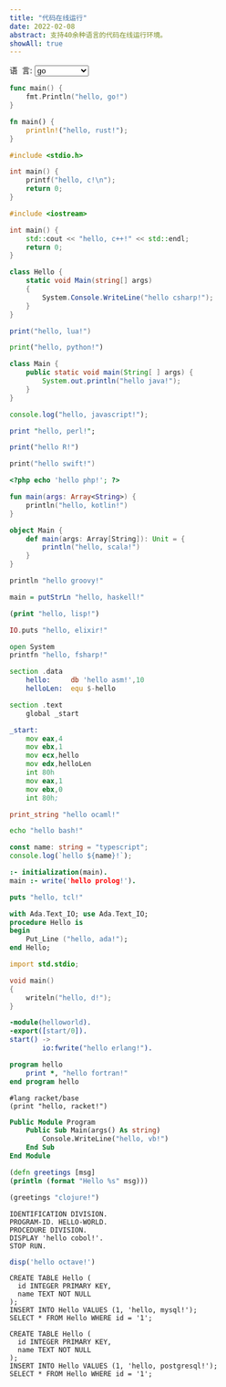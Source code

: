 ```yaml
---
title: "代码在线运行"
date: 2022-02-08
abstract: 支持40余种语言的代码在线运行环境。
showAll: true
---
```


<span>
<label for="languages" style="margin: 0">语&nbsp;&nbsp;言:</label>
<select name="languages" id="languages-selector">
  <option value="go">go</option>

  <option value="ada">ada</option>
  <option value="assembly">assembly</option>
  <option value="bash">bash</option>
  <option value="c">c</option>
  <option value="clojure">clojure</option>
  <option value="cobol">cobol</option>
  <option value="cpp">c++</option>
  <option value="csharp">c#</option>
  <option value="d">D</option>
  <option value="elixir">elixir</option>
  <option value="erlang">erlang</option>
  <option value="fortran">fortran</option>
  <option value="fsharp">f#</option>
  <option value="groovy">groovy</option>
  <option value="haskell">haskell</option>
  <option value="java">java</option>
  <option value="javascript">javascript</option>
  <option value="jshell">jshell</option>
  <option value="kotlin">kotlin</option>
  <option value="lisp">lisp</option>
  <option value="lua">lua</option>
  <option value="mongodb">mongodb</option>
  <option value="mysql">mysql</option>
  <option value="ocaml">ocaml</option>
  <option value="octave">octave</option>
  <option value="pascal">pascal</option>
  <option value="perl">perl</option>
  <option value="php">php</option>
  <option value="postgresql">postgresql</option>
  <option value="prolog">prolog</option>
  <option value="python">python</option>
  <option value="r">R</option>
  <option value="racket">racket</option>
  <option value="redis">redis</option>
  <option value="rust">rust</option>
  <option value="scala">scala</option>
  <option value="sqlite">sqlite</option>
  <option value="swift">swift</option>
  <option value="tcl">tcl</option>
  <option value="typescript">typescript</option>
  <option value="vb">Visual Basic</option>
</select>
</span>
<style>

</style>
<script>
document.addEventListener('DOMContentLoaded',function(){
	var dropdownElementList = [].slice.call(document.querySelectorAll('.dropdown-toggle'))
	var dropdownList = dropdownElementList.map(function (dropdownToggleEl) {
		return new bootstrap.Dropdown(dropdownToggleEl);
	})
	if (window.codeblock) {
		var codes = {};
		document.querySelectorAll('.highlight').forEach(function(h) {
			if (h.hasAttribute("hidden")) {
				var code = h.querySelector("pre > code");
				var lang = code.getAttribute("data-lang");
				if (lang) {
					codes[codeblock.languageName(lang)] = code.innerText;
				}
			}
		});
		console.log("codes", codes);
		function getParameterByName(name, url) {
			if (!url) url = window.location.href;
			name = name.replace(/[\[\]]/g, '\\$&');
			var regex = new RegExp('[?&]' + name + '(=([^&#]*)|&|#|$)'),
				results = regex.exec(url);
			if (!results) return null;
			if (!results[2]) return '';
			return decodeURIComponent(results[2].replace(/\+/g, ' '));
		}
		codeblock.bindSelector({
			shareId: getParameterByName("id"),
			selector: "#languages-selector",
			editor: "global-code-editor",
			codes: codes
		});
	} else {
		console.log("codeblock undefined");
	}
})
</script>

```go {code="global-code-editor+xws" id="global-code-editor" code-height="350px,500px"}
func main() {
	fmt.Println("hello, go!")
}
```

```rust {hidden="true"}
fn main() {
	println!("hello, rust!");
}
```

```c {hidden="true"}
#include <stdio.h>

int main() {
	printf("hello, c!\n");
	return 0;
}
```

```cpp {hidden="true"}
#include <iostream>

int main() {
	std::cout << "hello, c++!" << std::endl;
	return 0;
}
```

```csharp {hidden="true"}
class Hello {
	static void Main(string[] args)
	{
		System.Console.WriteLine("hello csharp!");
	}
}
```

```lua {hidden="true"}
print("hello, lua!")
```

```python {hidden="true"}
print("hello, python!")
```

```java {hidden="true"}
class Main {
    public static void main(String[ ] args) {
        System.out.println("hello java!");
    }
}
```

```js {hidden="true"}
console.log("hello, javascript!");
```

```perl {hidden="true"}
print "hello, perl!";
```

```r {hidden="true"}
print("hello R!")
```

```swift {hidden="true"}
print("hello swift!")
```

```php {hidden="true"}
<?php echo 'hello php!'; ?>
```

```kotlin {hidden="true"}
fun main(args: Array<String>) {
	println("hello, kotlin!")
}
```

```scala {hidden="true"}
object Main {
	def main(args: Array[String]): Unit = {
		println("hello, scala!")
	}
}
```

```groovy {hidden="true"}
println "hello groovy!"
```

```haskell {hidden="true"}
main = putStrLn "hello, haskell!"
```

```lisp {hidden="true"}
(print "hello, lisp!")
```

```elixir {hidden="true"}
IO.puts "hello, elixir!"
```

```fsharp {hidden="true"}
open System
printfn "hello, fsharp!"
```

```asm {hidden="true"}
section .data
	hello:     db 'hello asm!',10
	helloLen:  equ $-hello

section .text
	global _start

_start:
	mov eax,4
	mov ebx,1
	mov ecx,hello
	mov edx,helloLen
	int 80h
	mov eax,1
	mov ebx,0
	int 80h;
```

```ocaml {hidden="true"}
print_string "hello ocaml!"
```

```bash {hidden="true"}
echo "hello bash!"
```

```ts {hidden="true"}
const name: string = "typescript";
console.log(`hello ${name}!`);
```

```prolog {hidden="true"}
:- initialization(main).
main :- write('hello prolog!').
```

<div class="highlight" hidden>
<pre class="language-jshell"><code class="language-jshell" data-lang="jshell">System.out.println("hello jshell!");</code></pre>
</div>

```tcl {hidden="true"}
puts "hello, tcl!"
```

```ada {hidden="true"}
with Ada.Text_IO; use Ada.Text_IO;
procedure Hello is
begin
	Put_Line ("hello, ada!");
end Hello;
```

```d {hidden="true"}
import std.stdio;

void main()
{
	writeln("hello, d!");
}
```

```erlang {hidden="true"}
-module(helloworld).
-export([start/0]).
start() ->
		io:fwrite("hello erlang!").
```

```fortran {hidden="true"}
program hello
	print *, "hello fortran!"
end program hello
```

```racket {hidden="true"}
#lang racket/base
(print "hello, racket!")
```

```vb {hidden="true"}
Public Module Program
	Public Sub Main(args() As string)
		Console.WriteLine("hello, vb!")
	End Sub
End Module
```

```clojure {hidden="true"}
(defn greetings [msg]
(println (format "Hello %s" msg)))

(greetings "clojure!")
```

```cobol {hidden="true"}
IDENTIFICATION DIVISION.
PROGRAM-ID. HELLO-WORLD.
PROCEDURE DIVISION.
DISPLAY 'hello cobol!'.
STOP RUN.
```

<div class="highlight" hidden>
<pre class="language-pascal"><code class="language-pascal" data-lang="pascal">program Hello;
begin
  writeln ('hello pascal!')
end.</code></pre>
</div>

```octave {hidden="true"}
disp('hello octave!')
```


```mysql {hidden="true"}
CREATE TABLE Hello (
  id INTEGER PRIMARY KEY,
  name TEXT NOT NULL
);
INSERT INTO Hello VALUES (1, 'hello, mysql!');
SELECT * FROM Hello WHERE id = '1';
```

```postgresql {hidden="true"}
CREATE TABLE Hello (
  id INTEGER PRIMARY KEY,
  name TEXT NOT NULL
);
INSERT INTO Hello VALUES (1, 'hello, postgresql!');
SELECT * FROM Hello WHERE id = '1';
```

<div class="highlight" hidden>
<pre class="language-sqlite"><code class="language-sqlite" data-lang="sqlite">CREATE TABLE Hello (
  id INTEGER PRIMARY KEY,
  name TEXT NOT NULL
);
INSERT INTO Hello VALUES (1, 'hello, sqlite!');
SELECT * FROM Hello WHERE id = '1';
</code></pre>
</div>

<div class="highlight" hidden>
<pre class="language-mongodb"><code class="language-mongodb" data-lang="mongodb">db.helloworld.insertMany([
  {id: 1, name: 'hello, mongodb' },
]);
db.helloworld.find({id: 1});
</code></pre>
</div>

<div class="highlight" hidden>
<pre class="language-redis"><code class="language-redis" data-lang="redis">set key 'hello, redis!'
get key
</code></pre>
</div>
